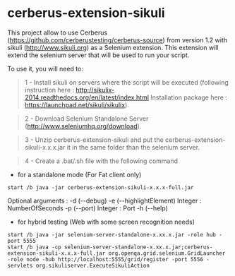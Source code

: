 # cerberus-extension-sikuli

This project allow to use Cerberus (https://github.com/cerberustesting/cerberus-source) from version 1.2 with sikuli (http://www.sikuli.org) as a Selenium extension. This extension will extend the selenium server that will be used to run your script.

To use it, you will need to:

> 1 - Install sikuli on servers where the script will be executed (following instruction here : http://sikulix-2014.readthedocs.org/en/latest/index.html   Installation package here : https://launchpad.net/sikuli/sikulix).

> 2 - Download Selenium Standalone Server (http://www.seleniumhq.org/download).

> 3 - Unzip cerberus-extension-sikuli and put the cerberus-extension-sikuli-x.x.x.jar it in the same folder than the selenium server.

> 4 - Create a .bat/.sh file with the following command

- for a standalone mode (For Fat client only)
```
start /b java -jar cerberus-extension-sikuli-x.x.x-full.jar
```
Optional arguments :
-d (--debug)
-e (--highlightElement) Integer : NumberOfSeconds
-p (--port) Integer : Port
-h (--help)


- for hybrid testing (Web with some screen recognition needs)
```
start /b java -jar selenium-server-standalone-x.xx.x.jar -role hub -port 5555
start /b java -cp selenium-server-standalone-x.xx.x.jar;cerberus-extension-sikuli-x.x.x-full.jar org.openqa.grid.selenium.GridLauncher -role node -hub http://localhost:5555/grid/register -port 5556 -servlets org.sikuliserver.ExecuteSikuliAction
```
